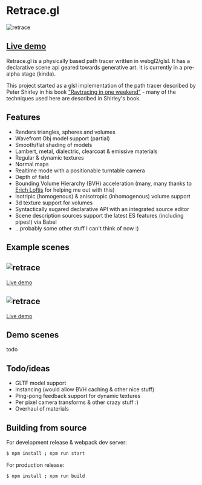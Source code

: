 
# Retrace.gl
![retrace](https://github.com/stasilo/retrace.gl/raw/master/docs/assets/retrace.jpg)


[Live demo](https://stasilo.github.io/raytracer-demo/)
-

Retrace.gl is a physically based path tracer written in webgl2/glsl. It has a declarative scene api geared towards generative art. It is currently in a pre-alpha stage (kinda).

This project started as a glsl implementation of the path tracer described by Peter Shirley in his book ["Raytracing in one weekend"](http://in1weekend.blogspot.com/2016/01/ray-tracing-in-one-weekend.html) - many of the techniques used here are described in Shirley's book.

## Features
  - Renders triangles, spheres and volumes
  - Wavefront Obj model support (partial)
  - Smooth/flat shading of models
  - Lambert, metal, dialectric, clearcoat & emissive materials
  - Regular & dynamic textures
  - Normal maps
  - Realtime mode with a positionable turntable camera
  - Depth of field
  - Bounding Volume Hierarchy (BVH) acceleration (many, many thanks to [Erich Loftis](https://github.com/erichlof) for helping me out with this)
  - Isotripic (homogenous) & anisotropic (inhomogenous) volume support
  - 3d texture support for volumes
  - Syntactically sugared declarative API with an integrated source editor
  - Scene description sources support the latest ES features (including pipes!) via Babel
  - ...probably some other stuff I can't think of now :)

## Example scenes
![retrace](https://github.com/stasilo/retrace.gl/raw/master/docs/assets/pattern-example.jpg)
-
[Live demo](https://stasilo.github.io/raytracer-demo/?scene=assets/scenes/example-scene/index.js.rtr)


![retrace](https://github.com/stasilo/retrace.gl/raw/master/docs/assets/model-example.jpg)
-
[Live demo](https://stasilo.github.io/raytracer-demo/?scene=assets/scenes/model-test-scene/index.js.rtr)

## Demo scenes
todo

## Todo/ideas
  - GLTF model support
  - Instancing (would allow BVH caching & other nice stuff)
  - Ping-pong feedback support for dynamic textures
  - Per pixel camera transforms & other crazy stuff :)
  - Overhaul of materials

## Building from source
For development release & webpack dev server:
```sh
$ npm install ; npm run start
```

For production release:
```sh
$ npm install ; npm run build
```
